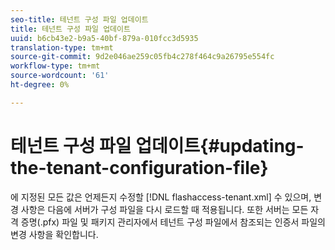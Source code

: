```yaml
---
seo-title: 테넌트 구성 파일 업데이트
title: 테넌트 구성 파일 업데이트
uuid: b6cb43e2-b9a5-40bf-879a-010fcc3d5935
translation-type: tm+mt
source-git-commit: 9d2e046ae259c05fb4c278f464c9a26795e554fc
workflow-type: tm+mt
source-wordcount: '61'
ht-degree: 0%

---
```



# 테넌트 구성 파일 업데이트{#updating-the-tenant-configuration-file}

에 지정된 모든 값은 언제든지 수정할 [!DNL flashaccess-tenant.xml] 수 있으며, 변경 사항은 다음에 서버가 구성 파일을 다시 로드할 때 적용됩니다. 또한 서버는 모든 자격 증명(.pfx) 파일 및 패키지 관리자에서 테넌트 구성 파일에서 참조되는 인증서 파일의 변경 사항을 확인합니다.
